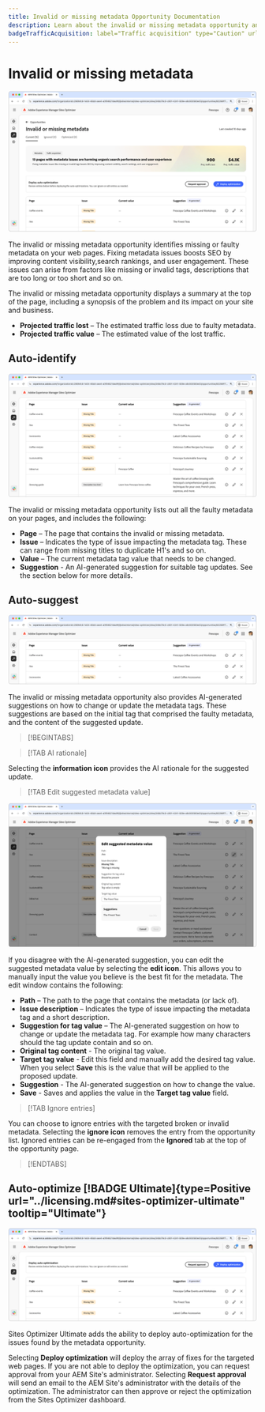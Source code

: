 ```yaml
---
title: Invalid or missing metadata Opportunity Documentation
description: Learn about the invalid or missing metadata opportunity and how to use it to improve traffic acquisition.
badgeTrafficAcquisition: label="Traffic acquisition" type="Caution" url="../../opportunity-types/traffic-acquisition.md" tooltip="Traffic acquisition"
---
```


# Invalid or missing metadata

![Invalid or missing metadata opportunity](./assets/missing-or-invalid-metadata/hero.png)

The invalid or missing metadata opportunity identifies missing or faulty metadata on your web pages. Fixing metadata issues boosts SEO by improving content visibility,search rankings, and user engagement. These issues can arise from factors like missing or invalid tags, descriptions that are too long or too short and so on.

The invalid or missing metadata opportunity displays a summary at the top of the page, including a synopsis of the problem and its impact on your site and business.

* **Projected traffic lost** – The estimated traffic loss due to faulty metadata.
* **Projected traffic value** – The estimated value of the lost traffic.

## Auto-identify

![Auto-identify invalid or missing metadata](./assets/missing-or-invalid-metadata/auto-identify.png)

The invalid or missing metadata opportunity lists out all the faulty metadata on your pages, and includes the following:

* **Page** – The page that contains the invalid or missing metadata.
* **Issue** – Indicates the type of issue impacting the metadata tag. These can range from missing titles to duplicate H1's and so on.
* **Value** – The current metadata tag value that needs to be changed.
* **Suggestion** - An AI-generated suggestion for suitable tag updates. See the section below for more details.

## Auto-suggest

![Auto-suggest invalid or missing metadata](./assets/missing-or-invalid-metadata/auto-suggest.png)

The invalid or missing metadata opportunity also provides AI-generated suggestions on how to change or update the metadata tags. These suggestions are based on the initial tag that comprised the faulty metadata, and the content of the suggested update.

>[!BEGINTABS]

>[!TAB AI rationale]

Selecting the **information icon** provides the AI rationale for the suggested update.

>[!TAB  Edit suggested metadata value]

![Edit suggested invalid or missing metadata](./assets/missing-or-invalid-metadata/edit-suggested-metadata-value.png)

If you disagree with the AI-generated suggestion, you can edit the suggested metadata value by selecting the **edit icon**. This allows you to manually input the value you believe is the best fit for the metadata. The edit window contains the following:

* **Path** – The path to the page that contains the metadata (or lack of).
* **Issue description** – Indicates the type of issue impacting the metadata tag and a short description.
* **Suggestion for tag value** – The AI-generated suggestion on how to change or update the metadata tag. For example how many characters should the tag update contain and so on.
* **Original tag content** - The original tag value.
* **Target tag value** - Edit this field and manually add the desired tag value. When you select **Save** this is the value that will be applied to the proposed update.
* **Suggestion** - The AI-generated suggestion on how to change the value.
* **Save** - Saves and applies the value in the **Target tag value** field.

>[!TAB Ignore entries]

You can choose to ignore entries with the targeted broken or invalid metadata. Selecting the **ignore icon** removes the entry from the opportunity list. Ignored entries can be re-engaged from the **Ignored** tab at the top of the opportunity page.

>[!ENDTABS]

## Auto-optimize [!BADGE Ultimate]{type=Positive url="../licensing.md#sites-optimizer-ultimate" tooltip="Ultimate"}

![Auto-optimize suggested invalid or missing metadata](./assets/missing-or-invalid-metadata/auto-optimize.png)

Sites Optimizer Ultimate adds the ability to deploy auto-optimization for the issues found by the metadata opportunity. <!--- TBD-need more in-depth and opportunity specific information here. What does the auto-optimization do?-->

Selecting **Deploy optimization** will deploy the array of fixes for the targeted web pages. If you are not able to deploy the optimization, you can request approval from your AEM Site's administrator. Selecting **Request approval** will send an email to the AEM Site's administrator with the details of the optimization. The administrator can then approve or reject the optimization from the Sites Optimizer dashboard.

